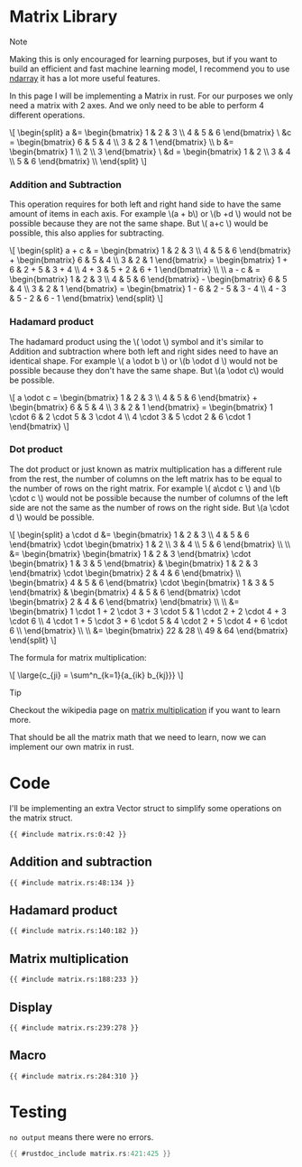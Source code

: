# Matrix Library

> [!NOTE]
> Making this is only encouraged for learning purposes, but if you want to build an efficient and fast machine learning model, I recommend you to use
> [ndarray](https://docs.rs/ndarray/latest/ndarray/) it has a lot more useful features.

In this page I will be implementing a Matrix in rust. For our purposes we only need a matrix with 2 axes.
And we only need to be able to perform 4 different operations.

\\[
\begin{split}
a &= \begin{bmatrix} 1 & 2 & 3 \\\\ 4 & 5 & 6 \end{bmatrix} \\
&c = \begin{bmatrix} 6 & 5 & 4 \\\\ 3 & 2 & 1 \end{bmatrix} \\\\
b &= \begin{bmatrix} 1 \\\\ 2 \\\\ 3 \end{bmatrix} \\
&d = \begin{bmatrix} 1 & 2 \\\\ 3 & 4 \\\\ 5 & 6 \end{bmatrix} \\\\
\end{split}
\\]

### Addition and Subtraction

This operation requires for both left and right hand side to have the same amount of items in each axis.
For example \\(a + b\\) or \\(b +d \\) would not be possible because they are not the same shape. But
\\( a+c \\) would be possible, this also applies for subtracting.

\\[
\begin{split}
a + c & =
\begin{bmatrix} 1 & 2 & 3 \\\\ 4 & 5 & 6 \end{bmatrix} +
\begin{bmatrix} 6 & 5 & 4 \\\\ 3 & 2 & 1 \end{bmatrix} =
\begin{bmatrix} 1 + 6 & 2 + 5 & 3 + 4 \\\\ 4 + 3 & 5 + 2 & 6 + 1 \end{bmatrix} \\\\
\\\\
a - c & =
\begin{bmatrix} 1 & 2 & 3 \\\\ 4 & 5 & 6 \end{bmatrix} -
\begin{bmatrix} 6 & 5 & 4 \\\\ 3 & 2 & 1 \end{bmatrix} =
\begin{bmatrix} 1 - 6 & 2 - 5 & 3 - 4 \\\\ 4 - 3 & 5 - 2 & 6 - 1 \end{bmatrix}
\end{split}
\\]

### Hadamard product

The hadamard product using the \\( \odot \\) symbol and it's similar to Addition and subtraction where both
left and right sides need to have an identical shape. For example \\( a \odot b \\) or \\(b \odot d \\) would
not be possible because they don't have the same shape. But \\(a \odot c\\) would be possible.

\\[
a \odot c =
\begin{bmatrix} 1 & 2 & 3 \\\\ 4 & 5 & 6 \end{bmatrix} +
\begin{bmatrix} 6 & 5 & 4 \\\\ 3 & 2 & 1 \end{bmatrix} =
\begin{bmatrix} 1 \cdot 6 & 2 \cdot 5 & 3 \cdot 4 \\\\ 4 \cdot 3 & 5 \cdot 2 & 6 \cdot 1 \end{bmatrix}
\\]

### Dot product

The dot product or just known as matrix multiplication has a different rule from the rest, the number of columns
on the left matrix has to be equal to the number of rows on the right matrix. For example \\( a\cdot c \\) and
\\(b \cdot c \\) would not be possible because the number of columns of the left side are not the same as the number of
rows on the right side. But \\(a \cdot d \\) would be possible.

\\[
\begin{split}
a \cdot d &= \begin{bmatrix} 1 & 2 & 3 \\\\ 4 & 5 & 6 \end{bmatrix} \cdot
\begin{bmatrix} 1 & 2 \\\\ 3 & 4 \\\\ 5 & 6 \end{bmatrix} \\\\
\\\\
&=
\begin{bmatrix}
\begin{bmatrix} 1 & 2 & 3 \end{bmatrix} \cdot \begin{bmatrix} 1 & 3 & 5 \end{bmatrix} &
\begin{bmatrix} 1 & 2 & 3 \end{bmatrix} \cdot \begin{bmatrix} 2 & 4 & 6 \end{bmatrix} \\\\
\begin{bmatrix} 4 & 5 & 6 \end{bmatrix} \cdot \begin{bmatrix} 1 & 3 & 5 \end{bmatrix} &
\begin{bmatrix} 4 & 5 & 6 \end{bmatrix} \cdot \begin{bmatrix} 2 & 4 & 6 \end{bmatrix}
\end{bmatrix} \\\\
\\\\
&=
\begin{bmatrix}
1 \cdot 1 + 2 \cdot 3 + 3 \cdot 5 & 1 \cdot 2 + 2 \cdot 4 + 3 \cdot 6 \\\\
4 \cdot 1 + 5 \cdot 3 + 6 \cdot 5 & 4 \cdot 2 + 5 \cdot 4 + 6 \cdot 6 \\\\
\end{bmatrix} \\\\
\\\\
&=
\begin{bmatrix}
22 & 28 \\\\
49 & 64
\end{bmatrix}
\end{split}
\\]

The formula for matrix multiplication:

\\[
\large{c_{ji} = \sum^n_{k=1}{a_{ik} b_{kj}}}
\\]

> [!tip]
> Checkout the wikipedia page on [matrix multiplication](https://en.wikipedia.org/wiki/Matrix_multiplication#:~:text=For%20matrix%20multiplication%2C%20the%20number,B%20is%20denoted%20as%20AB.)
> if you want to learn more.

That should be all the matrix math that we need to learn, now we can implement our own matrix in rust.

>

# Code

I'll be implementing an extra Vector struct to simplify some operations on the matrix struct.

```rust,noplayground
{{ #include matrix.rs:0:42 }}
```

## Addition and subtraction

```rust,noplayground
{{ #include matrix.rs:48:134 }}
```

## Hadamard product

```rust,noplayground
{{ #include matrix.rs:140:182 }}
```

## Matrix multiplication

```rust,noplayground
{{ #include matrix.rs:188:233 }}
```

## Display

```rust,noplayground
{{ #include matrix.rs:239:278 }}
```

## Macro

```rust,noplayground
{{ #include matrix.rs:284:310 }}
```

>

# Testing

`no output` means there were no errors.

```rust
{{ #rustdoc_include matrix.rs:421:425 }}
```
